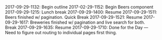 2017-09-29-1132: Begin outline
2017-02-29-1152: Begin Beers component
2017-09-29-1215: Lunch break
2017-09-29-1400: Resume
2017-09-29-1511: Beers finished w/ pagination. Quick Break
2017-09-29-1521: Resume
2017-09-29-1617: Breweries finished w/ pagination and live search for both. Break
2017-09-29-1635: Resume 
2017-09-29-1710: Done for the Day — Need to figure out routing to individual pages first thing.

